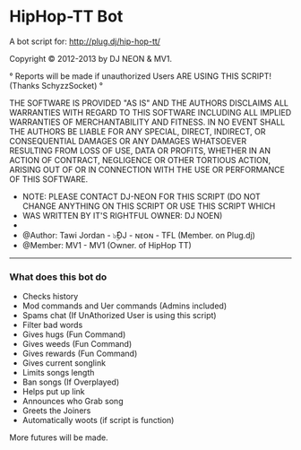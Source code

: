 HipHop-TT Bot
==========
A bot script for: http://plug.dj/hip-hop-tt/

Copyright © 2012-2013 by DJ NEON & MV1.


° Reports will be made if unauthorized Users ARE USING THIS SCRIPT! (Thanks SchyzzSocket) °


THE SOFTWARE IS PROVIDED "AS IS" AND THE AUTHORS DISCLAIMS ALL WARRANTIES WITH REGARD TO THIS SOFTWARE
INCLUDING ALL IMPLIED WARRANTIES OF MERCHANTABILITY AND FITNESS. IN NO EVENT SHALL THE AUTHORS
BE LIABLE FOR ANY SPECIAL, DIRECT, INDIRECT, OR CONSEQUENTIAL DAMAGES OR ANY DAMAGES WHATSOEVER
RESULTING FROM LOSS OF USE, DATA OR PROFITS, WHETHER IN AN ACTION OF CONTRACT, NEGLIGENCE OR
OTHER TORTIOUS ACTION, ARISING OUT OF OR IN CONNECTION WITH THE USE OR PERFORMANCE OF THIS SOFTWARE.

 * NOTE:  PLEASE CONTACT DJ-NEON FOR THIS SCRIPT (DO NOT CHANGE ANYTHING ON THIS SCRIPT OR USE THIS SCRIPT WHICH
 * WAS WRITTEN BY IT'S RIGHTFUL OWNER: DJ NOEN)
 *
 * @Author:    Tawi Jordan - ๖ۣۜĐJ - ɴᴇᴏɴ - TFL (Member. on Plug.dj)
 * @Member:    MV1 - MV1 (Owner. of HipHop TT)


--------------


### What does this bot do ###

- Checks history
- Mod commands and Uer commands (Admins included)
- Spams chat (If UnAthorized User is using this script)
- Filter bad words
- Gives hugs    (Fun Command)
- Gives weeds   (Fun Command)
- Gives rewards (Fun Command)
- Gives current songlink
- Limits songs length
- Ban songs (If Overplayed)
- Helps put up link
- Announces who Grab song
- Greets the Joiners
- Automatically woots (if script is function)


More futures will be made.
